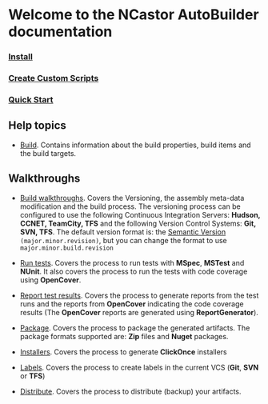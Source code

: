 # Welcome to the NCastor AutoBuilder documentation #

### [Install](Install "Install") ###

### [Create Custom Scripts](CreateCustomScripts) ###

### [Quick Start](QuickStart "Quick Start") ###

## Help topics ##

-	[Build](BuildHelp). Contains information about the build properties, build items and the build targets.

## Walkthroughs ##

-	[Build walkthroughs](BuildWalkthroughs). Covers the Versioning, the assembly meta-data modification and the build process. The versioning process can be configured to use the following Continuous Integration Servers: **Hudson, CCNET, TeamCity, TFS** and the following Version Control Systems: **Git, SVN, TFS**. The default version format is: the [Semantic Version](http://semver.org/ "Semantic Version") `(major.minor.revision)`, but you can change the format to use `major.minor.build.revision`

-	[Run tests](RunTests "RunTests"). Covers the process to run tests with **MSpec**, **MSTest** and **NUnit**. It also covers the process to run the tests with code coverage using **OpenCover**.

-	[Report test results](ReportTestResults "Report Test Results"). Covers the process to generate reports from the test runs and the reports from **OpenCover** indicating the code coverage results (The **OpenCover** reports are generated using **ReportGenerator**).

-	[Package](Package "Package"). Covers the process to package the generated artifacts. The package formats supported are: **Zip** files and **Nuget** packages.

-	[Installers](Installers "Installers"). Covers the process to generate **ClickOnce** installers

-	[Labels](Labels "Labels"). Covers the process to create labels in the current VCS (**Git**, **SVN** or **TFS**)

-	[Distribute](Distribute "Distribute"). Covers the process to distribute (backup) your artifacts.

